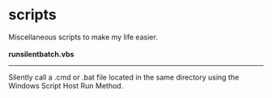 # scripts

Miscellaneous scripts to make my life easier.
<br />
<br />
**runsilentbatch.vbs**
******************
Silently call a .cmd or .bat file located in the same directory using the Windows Script Host Run Method.
